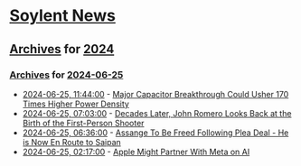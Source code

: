 # [Soylent News](../../../README.md)

## [Archives](../../index.md) for [2024](../index.md)

### [Archives](../../index.md) for [2024-06-25](index.md)

* [2024-06-25, 11:44:00](https://soylentnews.org/article.pl?sid=24/06/24/186236&from=rss) - [Major Capacitor Breakthrough Could Usher 170 Times Higher Power Density](https://soylentnews.org/article.pl?sid=24/06/24/186236&from=rss)
* [2024-06-25, 07:03:00](https://soylentnews.org/article.pl?sid=24/06/24/1722216&from=rss) - [Decades Later, John Romero Looks Back at the Birth of the First-Person Shooter](https://soylentnews.org/article.pl?sid=24/06/24/1722216&from=rss)
* [2024-06-25, 06:36:00](https://soylentnews.org/breakingnews/article.pl?sid=24/06/25/0626227&from=rss) - [Assange To Be Freed Following Plea Deal - He is Now En Route to Saipan](https://soylentnews.org/breakingnews/article.pl?sid=24/06/25/0626227&from=rss)
* [2024-06-25, 02:17:00](https://soylentnews.org/article.pl?sid=24/06/24/0348213&from=rss) - [Apple Might Partner With Meta on AI](https://soylentnews.org/article.pl?sid=24/06/24/0348213&from=rss)
